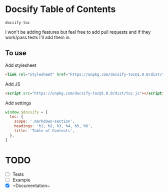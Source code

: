 # Docsify Table of Contents
`docsify-toc`

I won't be adding features but feel free to add pull requests and if they work/pass tests I'll add them in.

## To use
Add stylesheet
```html
<link rel="stylesheet" href="https://unpkg.com/docsify-toc@1.0.0/dist/toc.css">
```

Add JS
```html
<script src="https://unpkg.com/docsify-toc@1.0.0/dist/toc.js"></script>
```

Add settings
```js
window.$docsify = {
  toc: {
    scope: '.markdown-section',
    headings: 'h1, h2, h3, h4, h5, h6',
    title: 'Table of Contents',
  },
}
```

# TODO
- [ ] Tests
- [ ] Example
- [x] ~Documentation~
